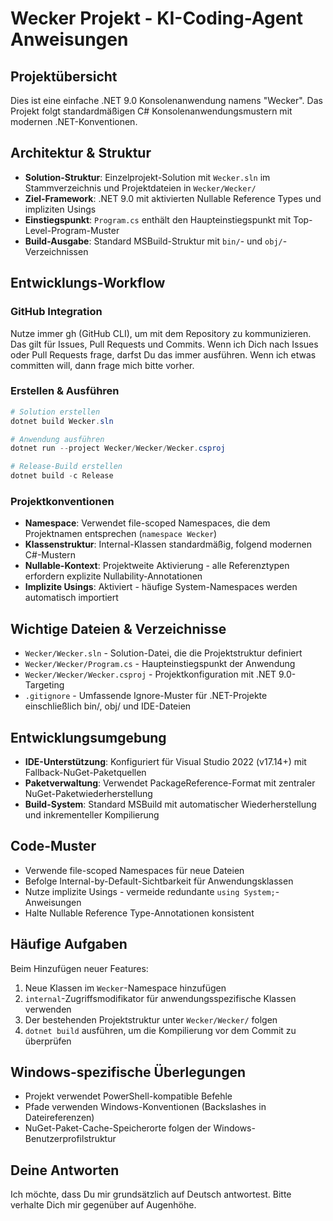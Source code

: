 # Wecker Projekt - KI-Coding-Agent Anweisungen

## Projektübersicht

Dies ist eine einfache .NET 9.0 Konsolenanwendung namens "Wecker". Das Projekt folgt standardmäßigen C# Konsolenanwendungsmustern mit modernen .NET-Konventionen.

## Architektur & Struktur

- **Solution-Struktur**: Einzelprojekt-Solution mit `Wecker.sln` im Stammverzeichnis und Projektdateien in `Wecker/Wecker/`
- **Ziel-Framework**: .NET 9.0 mit aktivierten Nullable Reference Types und impliziten Usings
- **Einstiegspunkt**: `Program.cs` enthält den Haupteinstiegspunkt mit Top-Level-Program-Muster
- **Build-Ausgabe**: Standard MSBuild-Struktur mit `bin/`- und `obj/`-Verzeichnissen

## Entwicklungs-Workflow

### GitHub Integration

Nutze immer gh (GitHub CLI), um mit dem Repository zu kommunizieren.
Das gilt für Issues, Pull Requests und Commits.
Wenn ich Dich nach Issues oder Pull Requests frage, darfst Du das immer ausführen.
Wenn ich etwas committen will, dann frage mich bitte vorher.

### Erstellen & Ausführen

```powershell
# Solution erstellen
dotnet build Wecker.sln

# Anwendung ausführen
dotnet run --project Wecker/Wecker/Wecker.csproj

# Release-Build erstellen
dotnet build -c Release
```

### Projektkonventionen

- **Namespace**: Verwendet file-scoped Namespaces, die dem Projektnamen entsprechen (`namespace Wecker`)
- **Klassenstruktur**: Internal-Klassen standardmäßig, folgend modernen C#-Mustern
- **Nullable-Kontext**: Projektweite Aktivierung - alle Referenztypen erfordern explizite Nullability-Annotationen
- **Implizite Usings**: Aktiviert - häufige System-Namespaces werden automatisch importiert

## Wichtige Dateien & Verzeichnisse

- `Wecker/Wecker.sln` - Solution-Datei, die die Projektstruktur definiert
- `Wecker/Wecker/Program.cs` - Haupteinstiegspunkt der Anwendung
- `Wecker/Wecker/Wecker.csproj` - Projektkonfiguration mit .NET 9.0-Targeting
- `.gitignore` - Umfassende Ignore-Muster für .NET-Projekte einschließlich bin/, obj/ und IDE-Dateien

## Entwicklungsumgebung

- **IDE-Unterstützung**: Konfiguriert für Visual Studio 2022 (v17.14+) mit Fallback-NuGet-Paketquellen
- **Paketverwaltung**: Verwendet PackageReference-Format mit zentraler NuGet-Paketwiederherstellung
- **Build-System**: Standard MSBuild mit automatischer Wiederherstellung und inkrementeller Kompilierung

## Code-Muster

- Verwende file-scoped Namespaces für neue Dateien
- Befolge Internal-by-Default-Sichtbarkeit für Anwendungsklassen
- Nutze implizite Usings - vermeide redundante `using System;`-Anweisungen
- Halte Nullable Reference Type-Annotationen konsistent

## Häufige Aufgaben

Beim Hinzufügen neuer Features:

1. Neue Klassen im `Wecker`-Namespace hinzufügen
2. `internal`-Zugriffsmodifikator für anwendungsspezifische Klassen verwenden
3. Der bestehenden Projektstruktur unter `Wecker/Wecker/` folgen
4. `dotnet build` ausführen, um die Kompilierung vor dem Commit zu überprüfen

## Windows-spezifische Überlegungen

- Projekt verwendet PowerShell-kompatible Befehle
- Pfade verwenden Windows-Konventionen (Backslashes in Dateireferenzen)
- NuGet-Paket-Cache-Speicherorte folgen der Windows-Benutzerprofilstruktur

## Deine Antworten

Ich möchte, dass Du mir grundsätzlich auf Deutsch antwortest. Bitte verhalte Dich mir gegenüber auf Augenhöhe.

